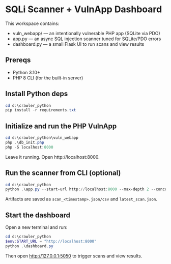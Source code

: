 # SQLi Scanner + VulnApp Dashboard

This workspace contains:
- vuln_webapp/ — an intentionally vulnerable PHP app (SQLite via PDO)
- app.py — an async SQL injection scanner tuned for SQLite/PDO errors
- dashboard.py — a small Flask UI to run scans and view results

## Prereqs
- Python 3.10+
- PHP 8 CLI (for the built-in server)

## Install Python deps

```powershell
cd d:\crawler_python
pip install -r requirements.txt
```

## Initialize and run the PHP VulnApp

```powershell
cd d:\crawler_python\vuln_webapp
php .\db_init.php
php -S localhost:8000
```

Leave it running. Open http://localhost:8000.

## Run the scanner from CLI (optional)

```powershell
cd d:\crawler_python
python .\app.py --start-url http://localhost:8000 --max-depth 2 --concurrency 10
```

Artifacts are saved as `scan_<timestamp>.json/csv` and `latest_scan.json`.

## Start the dashboard

Open a new terminal and run:

```powershell
cd d:\crawler_python
$env:START_URL = "http://localhost:8000"
python .\dashboard.py
```

Then open http://127.0.0.1:5050 to trigger scans and view results.
